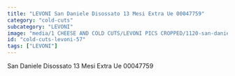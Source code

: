 ```yaml
---
title: "LEVONI San Daniele Disossato 13 Mesi Extra Ue 00047759"
category: "cold-cuts"
subcategory: "LEVONI"
image: "media/1 CHEESE AND COLD CUTS/LEVONI PICS CROPPED/1120-san-daniele-disossato-13-mesi-extra-ue-00047759.jpg"
id: "cold-cuts-levoni-57"
tags: ["LEVONI"]
---
```


San Daniele Disossato 13 Mesi Extra Ue 00047759
